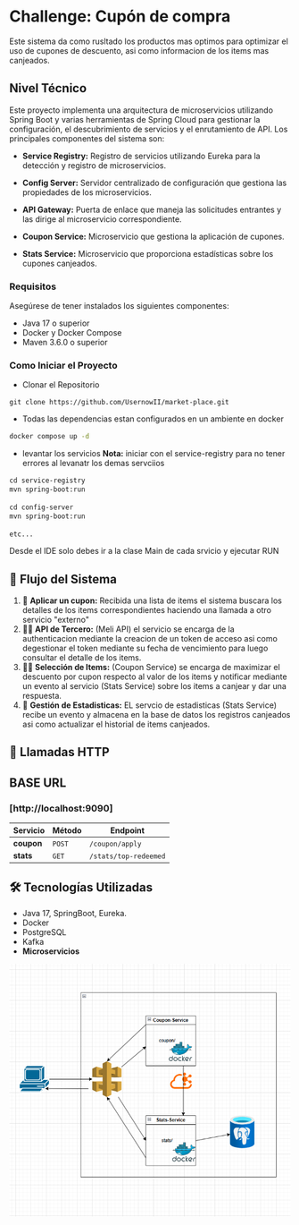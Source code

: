 # Challenge: Cupón de compra

Este sistema da como rusltado los productos mas optimos para optimizar el uso de cupones de descuento, asi como informacion de los items mas canjeados.


## Nivel Técnico
Este proyecto implementa una arquitectura de microservicios utilizando Spring Boot y varias herramientas de Spring Cloud para gestionar la configuración, el descubrimiento de servicios y el enrutamiento de API. Los principales componentes del sistema son:

- **Service Registry:** Registro de servicios utilizando Eureka para la detección y registro de microservicios.​

- **Config Server:** Servidor centralizado de configuración que gestiona las propiedades de los microservicios.​

- **API Gateway:** Puerta de enlace que maneja las solicitudes entrantes y las dirige al microservicio correspondiente.​

- **Coupon Service:** Microservicio que gestiona la aplicación de cupones.​

- **Stats Service:** Microservicio que proporciona estadísticas sobre los cupones canjeados.​

### Requisitos


Asegúrese de tener instalados los siguientes componentes:

- Java 17 o superior​
- Docker y Docker Compose​
- Maven 3.6.0 o superior​


### Como Iniciar el Proyecto

- Clonar el Repositorio

```
git clone https://github.com/UsernowII/market-place.git
```

- Todas las dependencias estan configurados en un ambiente en docker

``` bash
docker compose up -d
```

- levantar los servicios
**Nota:** iniciar con el service-registry para no tener errores al levanatr los demas servciios

```
cd service-registry
mvn spring-boot:run

cd config-server
mvn spring-boot:run

etc...
```

Desde el IDE solo debes ir a la clase Main de cada srvicio y ejecutar RUN


## 🚀 Flujo del Sistema

1. 🛒 **Aplicar un cupon:** Recibida una lista de items el sistema buscara los detalles de los items correspondientes haciendo una llamada a otro servicio "externo"
2. 👨‍🍳 **API de Tercero:** (Meli API) el servicio se encarga de la authenticacion mediante la creacion de un token de acceso asi como degestionar el token mediante su fecha de vencimiento para luego consultar el detalle de los items.
2. 👨‍🍳 **Selección de Items:** (Coupon Service) se encarga de maximizar el descuento por cupon respecto al valor de los items y notificar mediante un evento al servicio (Stats Service) sobre los items a canjear y dar una respuesta.
3. 🏬 **Gestión de Estadisticas:** EL servcio de estadisticas (Stats Service)  recibe un evento y almacena en la base de datos los registros canjeados asi como actualizar el historial de items canjeados.


## 🔗 Llamadas HTTP  

## BASE URL
### [http://localhost:9090]

| Servicio          | Método | Endpoint |
|------------------|--------|------------------------------------------------|
| **coupon**       | `POST`  | `/coupon/apply` |
| **stats**        | `GET`  | `/stats/top-redeemed` |


## 🛠️ Tecnologías Utilizadas

- Java 17, SpringBoot, Eureka.
- Docker
- PostgreSQL
- Kafka
- **Microservicios**

![Diagrma Arquitectura Alto nivel](Diagrama-arq.png)
